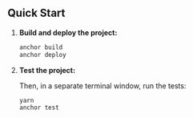 ## Quick Start

1. **Build and deploy the project:**

    ```bash
    anchor build
    anchor deploy
    ```

2. **Test the project:**

    Then, in a separate terminal window, run the tests:

    ```bash
    yarn
    anchor test
    ```
